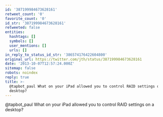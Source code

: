 ```yaml
---
id: '387199984673628161'
retweet_count: '0'
favorite_count: '0'
id_str: '387199984673628161'
retweeted: false
entities:
  hashtags: []
  symbols: []
  user_mentions: []
  urls: []
in_reply_to_status_id_str: '386574176422604800'
original_url: https://twitter.com/jth/status/387199984673628161
date: '2013-10-07T12:57:24.000Z'
sitemap: false
robots: noindex
reply: true
title: >-
  @tapbot_paul What on your iPad allowed you to control RAID settings on a
  desktop?
---
```


@tapbot_paul What on your iPad allowed you to control RAID settings on a desktop?